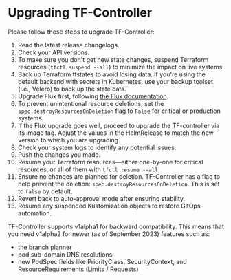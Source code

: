 # Upgrading TF-Controller

Please follow these steps to upgrade TF-Controller:

1. Read the latest release changelogs.
2. Check your API versions.
3. To make sure you don't get new state changes, suspend Terraform resources (`tfctl suspend --all`) to minimize the impact on live systems.
4. Back up Terraform tfstates to avoid losing data. If you're using the default backend with secrets in Kubernetes, use your backup toolset (i.e., Velero) to back up the state data.
5. Upgrade Flux first, following [the Flux documentation](https://fluxcd.io/flux/installation/upgrade/).
6. To prevent unintentional resource deletions, set the `spec.destroyResourcesOnDeletion` flag to `False` for critical or production systems.
7. If the Flux upgrade goes well, proceed to upgrade the TF-controller via its image tag. Adjust the values in the HelmRelease to match the new version to which you are upgrading.
8. Check your system logs to identify any potential issues.
9. Push the changes you made.
10. Resume your Terraform resources—either one-by-one for critical resources, or all of them with `tfctl resume --all`
11. Ensure no changes are planned for deletion. TF-Controller has a flag to help prevent the deletion: `spec.destroyResourcesOnDeletion`. This is set to `false` by default.
12. Revert back to auto-approval mode after ensuring stability.
13. Resume any suspended Kustomization objects to restore GitOps automation.

TF-Controller supports v1alpha1 for backward compatibility. This means that you need v1alpha2 for newer (as of September 2023) features such as:
- the branch planner
- pod sub-domain DNS resolutions
- new PodSpec fields like PriorityClass, SecurityContext, and ResourceRequirements (Limits / Requests)

